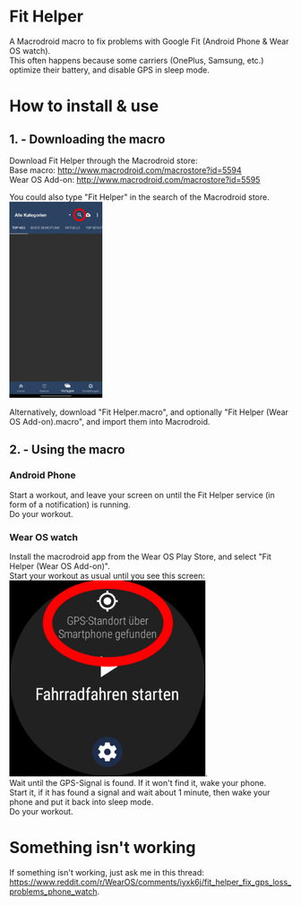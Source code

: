 # Fit Helper
A Macrodroid macro to fix problems with Google Fit (Android Phone &amp; Wear OS watch).  
This often happens because some carriers (OnePlus, Samsung, etc.) optimize their battery, and disable GPS in sleep mode.


# How to install &amp; use
## 1. - Downloading the macro
Download Fit Helper through the Macrodroid store:  
Base macro: http://www.macrodroid.com/macrostore?id=5594  
Wear OS Add-on: http://www.macrodroid.com/macrostore?id=5595

You could also type "Fit Helper" in the search of the Macrodroid store.  
<img src="Screenshots/Screenshot_01.jpg" alt="Macrodroid Search" height="350"/>

Alternatively, download "Fit Helper.macro", and optionally "Fit Helper (Wear OS Add-on).macro", and import them into Macrodroid.

## 2. - Using the macro
### Android Phone
Start a workout, and leave your screen on until the Fit Helper service (in form of a notification) is running.  
Do your workout.
### Wear OS watch
Install the macrodroid app from the Wear OS Play Store, and select "Fit Helper (Wear OS Add-on)".  
Start your workout as usual until you see this screen:  
<img src="Screenshots/Screenshot_02.jpg" alt="Wear OS workout screen" height="350"/>.  
Wait until the GPS-Signal is found. If it won't find it, wake your phone.  
Start it, if it has found a signal and wait about 1 minute, then wake your phone and put it back into sleep mode.  
Do your workout.


# Something isn't working
If something isn't working, just ask me in this thread: https://www.reddit.com/r/WearOS/comments/iyxk6j/fit_helper_fix_gps_loss_problems_phone_watch.